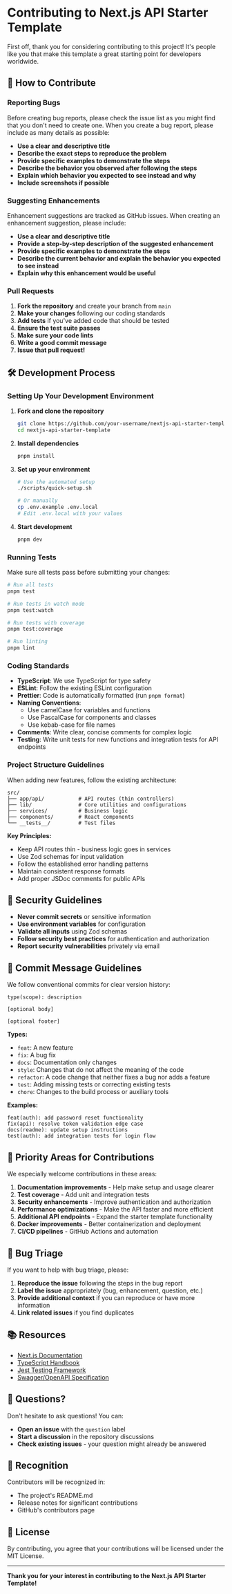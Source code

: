 # Contributing to Next.js API Starter Template

First off, thank you for considering contributing to this project! It's people like you that make this template a great starting point for developers worldwide.

## 🤝 How to Contribute

### Reporting Bugs

Before creating bug reports, please check the issue list as you might find that you don't need to create one. When you create a bug report, please include as many details as possible:

- **Use a clear and descriptive title**
- **Describe the exact steps to reproduce the problem**
- **Provide specific examples to demonstrate the steps**
- **Describe the behavior you observed after following the steps**
- **Explain which behavior you expected to see instead and why**
- **Include screenshots if possible**

### Suggesting Enhancements

Enhancement suggestions are tracked as GitHub issues. When creating an enhancement suggestion, please include:

- **Use a clear and descriptive title**
- **Provide a step-by-step description of the suggested enhancement**
- **Provide specific examples to demonstrate the steps**
- **Describe the current behavior and explain the behavior you expected to see instead**
- **Explain why this enhancement would be useful**

### Pull Requests

1. **Fork the repository** and create your branch from `main`
2. **Make your changes** following our coding standards
3. **Add tests** if you've added code that should be tested
4. **Ensure the test suite passes**
5. **Make sure your code lints**
6. **Write a good commit message**
7. **Issue that pull request!**

## 🛠️ Development Process

### Setting Up Your Development Environment

1. **Fork and clone the repository**
   ```bash
   git clone https://github.com/your-username/nextjs-api-starter-template.git
   cd nextjs-api-starter-template
   ```

2. **Install dependencies**
   ```bash
   pnpm install
   ```

3. **Set up your environment**
   ```bash
   # Use the automated setup
   ./scripts/quick-setup.sh
   
   # Or manually
   cp .env.example .env.local
   # Edit .env.local with your values
   ```

4. **Start development**
   ```bash
   pnpm dev
   ```

### Running Tests

Make sure all tests pass before submitting your changes:

```bash
# Run all tests
pnpm test

# Run tests in watch mode
pnpm test:watch

# Run tests with coverage
pnpm test:coverage

# Run linting
pnpm lint
```

### Coding Standards

- **TypeScript**: We use TypeScript for type safety
- **ESLint**: Follow the existing ESLint configuration
- **Prettier**: Code is automatically formatted (run `pnpm format`)
- **Naming Conventions**: 
  - Use camelCase for variables and functions
  - Use PascalCase for components and classes
  - Use kebab-case for file names
- **Comments**: Write clear, concise comments for complex logic
- **Testing**: Write unit tests for new functions and integration tests for API endpoints

### Project Structure Guidelines

When adding new features, follow the existing architecture:

```
src/
├── app/api/           # API routes (thin controllers)
├── lib/               # Core utilities and configurations
├── services/          # Business logic
├── components/        # React components
└── __tests__/         # Test files
```

**Key Principles:**
- Keep API routes thin - business logic goes in services
- Use Zod schemas for input validation
- Follow the established error handling patterns
- Maintain consistent response formats
- Add proper JSDoc comments for public APIs

## 🔐 Security Guidelines

- **Never commit secrets** or sensitive information
- **Use environment variables** for configuration
- **Validate all inputs** using Zod schemas
- **Follow security best practices** for authentication and authorization
- **Report security vulnerabilities** privately via email

## 📝 Commit Message Guidelines

We follow conventional commits for clear version history:

```
type(scope): description

[optional body]

[optional footer]
```

**Types:**
- `feat`: A new feature
- `fix`: A bug fix
- `docs`: Documentation only changes
- `style`: Changes that do not affect the meaning of the code
- `refactor`: A code change that neither fixes a bug nor adds a feature
- `test`: Adding missing tests or correcting existing tests
- `chore`: Changes to the build process or auxiliary tools

**Examples:**
```
feat(auth): add password reset functionality
fix(api): resolve token validation edge case
docs(readme): update setup instructions
test(auth): add integration tests for login flow
```

## 🎯 Priority Areas for Contributions

We especially welcome contributions in these areas:

1. **Documentation improvements** - Help make setup and usage clearer
2. **Test coverage** - Add unit and integration tests
3. **Security enhancements** - Improve authentication and authorization
4. **Performance optimizations** - Make the API faster and more efficient
5. **Additional API endpoints** - Expand the starter template functionality
6. **Docker improvements** - Better containerization and deployment
7. **CI/CD pipelines** - GitHub Actions and automation

## 🐛 Bug Triage

If you want to help with bug triage, please:

1. **Reproduce the issue** following the steps in the bug report
2. **Label the issue** appropriately (bug, enhancement, question, etc.)
3. **Provide additional context** if you can reproduce or have more information
4. **Link related issues** if you find duplicates

## 📚 Resources

- [Next.js Documentation](https://nextjs.org/docs)
- [TypeScript Handbook](https://www.typescriptlang.org/docs/)
- [Jest Testing Framework](https://jestjs.io/docs/getting-started)
- [Swagger/OpenAPI Specification](https://swagger.io/specification/)

## 💬 Questions?

Don't hesitate to ask questions! You can:

- **Open an issue** with the `question` label
- **Start a discussion** in the repository discussions
- **Check existing issues** - your question might already be answered

## 🙏 Recognition

Contributors will be recognized in:

- The project's README.md
- Release notes for significant contributions
- GitHub's contributors page

## 📄 License

By contributing, you agree that your contributions will be licensed under the MIT License.

---

**Thank you for your interest in contributing to the Next.js API Starter Template!**